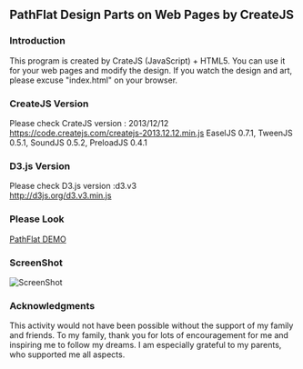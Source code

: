 ## PathFlat Design Parts on Web Pages by CreateJS
### Introduction
This program is created by CrateJS (JavaScript) + HTML5. You can use it for your web pages and modify the design. If you watch the design and art, please excuse "index.html" on your browser.  
   
### CreateJS Version
Please check CrateJS version : 2013/12/12  
https://code.createjs.com/createjs-2013.12.12.min.js EaselJS 0.7.1, TweenJS 0.5.1, SoundJS 0.5.2, PreloadJS 0.4.1

### D3.js Version
Please check D3.js version :d3.v3  
http://d3js.org/d3.v3.min.js  

### Please Look
[PathFlat DEMO](https://jirotubuyaki.github.io/createjs/pathflat/index.html)  

### ScreenShot  
![ScreenShot](https://github.com/jirotubuyaki/PathFlat/blob/master/screen.png)   

### Acknowledgments
This activity would not have been possible without the support of my family and friends. To my family, thank you for lots of encouragement for me and inspiring me to follow my dreams. I am especially grateful to my parents, who supported me all aspects.

